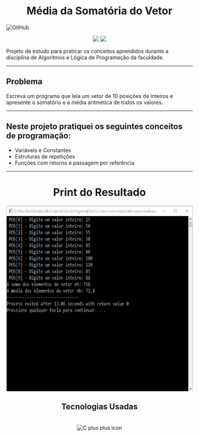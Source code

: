 <h1 align="center">Média da Somatória do Vetor </h1>

![GitHub](https://img.shields.io/github/license/viniciuslemos93/VinisBank-Carteira-Digital)

<p align="center">
<img src="http://img.shields.io/static/v1?label=STATUS&message=CONCLUIDO&color=GREEN&style=for-the-badge"/>
<img src="http://img.shields.io/static/v1?label=VERSION&message=1.0&color=GREEN&style=for-the-badge"/>
</p>

Projeto de estudo para praticar os conceitos aprendidos durante a disciplina de Algoritmos e Lógica de Programação da faculdade.
<hr>

<h2>Problema</h1>
Escreva um programa que leia um vetor de 10 posições de inteiros e apresente o somatório e a média aritmética de todos os valores.

<hr>

<h2> Neste projeto pratiquei os seguintes conceitos de programação: </h2>

- Variáveis e Constantes
- Estruturas de repetições
- Funções com retorno e passagem por referência

<hr>

<h1 align="center">Print do Resultado</h1>
<div align="center">
<img align="center" alt="print do funcionamento do sistema" height="500" width="800" src="print-resultado.PNG">
</div>
<h2 align="center">Tecnologias Usadas</h2>

<div align="center">
     <div style="display: inline_block margin-left:auto margin-rigth:auto"><br>
        <img align="center" alt="C plus plus icon" height="50" width="50" src="https://cdn.jsdelivr.net/gh/devicons/devicon/icons/cplusplus/cplusplus-line.svg">
    </div>
</div>
